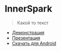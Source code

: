 # InnerSpark

> Какой то текст

- [Демонстрация]()
- [Презентация]()
- [Скачать для Android](https://gitverse.ru/api/repos/arsuhinars/inner_spark_app/raw/branch/main/app-release.apk)
